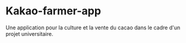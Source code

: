 # Kakao-farmer-app
Une application pour la culture et la vente du cacao dans le cadre d'un projet universitaire.
